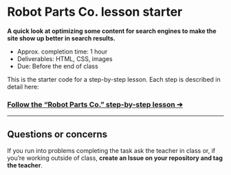 # Robot Parts Co. lesson starter

**A quick look at optimizing some content for search engines to make the site show up better in search results.**

- Approx. completion time: 1 hour
- Deliverables: HTML, CSS, images
- Due: Before the end of class

This is the starter code for a step-by-step lesson. Each step is described in detail here:

### [**Follow the “Robot Parts Co.” step-by-step lesson ➔**](https://learntheweb.courses/courses/web-dev-5/robot-parts-co/)

---

## Questions or concerns

If you run into problems completing the task ask the teacher in class or, if you’re working outside of class, **create an Issue on your repository and tag the teacher**.
